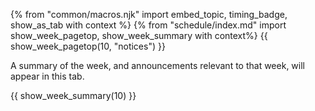 {% from "common/macros.njk" import embed_topic, timing_badge, show_as_tab with context %}
{% from "schedule/index.md" import show_week_pagetop, show_week_summary with context%}
{{ show_week_pagetop(10, "notices") }}

<box type="info" dismissible>

A summary of the week, and announcements relevant to that week, will appear in this tab.
</box>

{{ show_week_summary(10) }}

